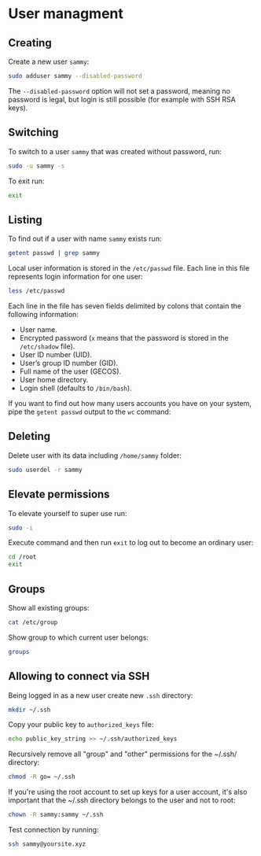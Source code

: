 # User managment

## Creating

Create a new user `sammy`:

```bash
sudo adduser sammy --disabled-password
```

The `--disabled-password` option will not set a password, meaning no password is legal, but login is still possible (for example with SSH RSA keys).

## Switching

To switch to a user `sammy` that was created without password, run:

```bash
sudo -u sammy -s
```

To exit run:

```bash
exit
```

## Listing

To find out if a user with name `sammy` exists run:

```bash
getent passwd | grep sammy
```

Local user information is stored in the `/etc/passwd` file. Each line in this file represents login information for one user:

```bash
less /etc/passwd
```

Each line in the file has seven fields delimited by colons that contain the following information:

* User name.
* Encrypted password (`x` means that the password is stored in the `/etc/shadow` file).
* User ID number (UID).
* User’s group ID number (GID).
* Full name of the user (GECOS).
* User home directory.
* Login shell (defaults to `/bin/bash`).

If you want to find out how many users accounts you have on your system, pipe the `getent passwd` output to the `wc` command:

## Deleting

Delete user with its data including `/home/sammy` folder:

```bash
sudo userdel -r sammy
```

## Elevate permissions

To elevate yourself to super use run:

```bash
sudo -i
```

Execute command and then run `exit` to log out to become an ordinary user:

```bash
cd /root
exit
```

## Groups

Show all existing groups:

```bash
cat /etc/group
```

Show group to which current user belongs:

```bash
groups
```

## Allowing to connect via SSH

Being logged in as a new user create new `.ssh` directory:

```bash
mkdir ~/.ssh
```

Copy your public key to `authorized_keys` file:

```bash
echo public_key_string >> ~/.ssh/authorized_keys
```

Recursively remove all "group" and "other" permissions for the ~/.ssh/ directory:

```bash
chmod -R go= ~/.ssh
```

If you're using the root account to set up keys for a user account, it's also important that the ~/.ssh directory belongs to the user and not to root:

```bash
chown -R sammy:sammy ~/.ssh
```

Test connection by running:

```bash
ssh sammy@yoursite.xyz
```
